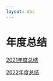 ```yaml
---
layout: doc
---
```


# 年度总结 

[2021年度总结](/Users/admin/VitePress/MyBlog/docs/Blog/2021年度总结.md)

[2022年度总结](/Users/admin/VitePress/MyBlog/docs/Blog/2022年度总结.md)
